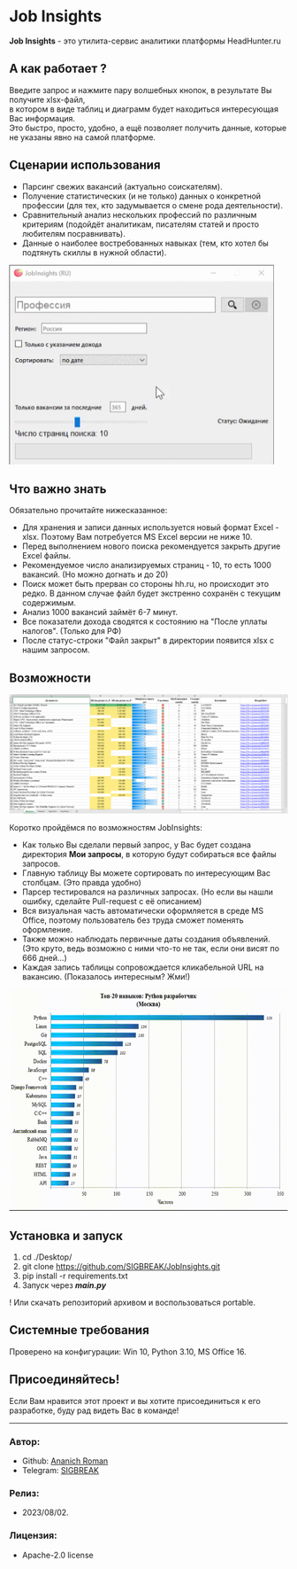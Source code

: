 # Job Insights
**Job Insights** - это утилита-сервис аналитики платформы HeadHunter.ru

## А как работает ?
Введите запрос и нажмите пару волшебных кнопок, в результате Вы получите xlsx-файл, <br>
в котором в виде таблиц и диаграмм будет находиться интересующая Вас информация. <br>
Это быстро, просто, удобно, а ещё позволяет получить данные, которые не указаны явно на самой платформе.

## Сценарии использования
* Парсинг свежих вакансий (актуально соискателям).
* Получение статистических (и не только) данных о конкретной профессии (для тех, кто задумывается о смене рода деятельности).
* Сравнительный анализ нескольких профессий по различным критериям (подойдёт аналитикам, писателям статей и просто любителям посравнивать).
* Данные о наиболее востребованных навыках (тем, кто хотел бы подтянуть скиллы в нужной области).

<img height="360" src="images/main_window.gif"/>

## Что важно знать
Обязательно прочитайте нижесказанное:
* Для хранения и записи данных используется новый формат Excel - xlsx. Поэтому Вам потребуется MS Excel версии не ниже 10.
* Перед выполнением нового поиска рекомендуется закрыть другие Excel файлы.
* Рекомендуемое число анализируемых страниц - 10, то есть 1000 вакансий. (Но можно догнать и до 20)
* Поиск может быть прерван со стороны hh.ru, но происходит это редко. В данном случае файл будет экстренно сохранён с текущим содержимым.
* Анализ 1000 вакансий займёт 6-7 минут.
* Все показатели дохода сводятся к состоянию на "После уплаты налогов". (Только для РФ)
* После статус-строки "Файл закрыт" в директории появится xlsx с нашим запросом.

## Возможности
<img width="900" src="images/table.png"/>

Коротко пройдёмся по возможностям JobInsights:
* Как только Вы сделали первый запрос, у Вас будет создана директория **Мои запросы**, в которую будут собираться все файлы запросов.
* Главную таблицу Вы можете сортировать по интересующим Вас столбцам. (Это правда удобно)
* Парсер тестировался на различных запросах. (Но если вы нашли ошибку, сделайте Pull-request с её описанием)
* Вся визуальная часть автоматически оформляется в среде MS Office, поэтому пользователь без труда сможет поменять оформление.
* Также можно наблюдать первичные даты создания объявлений. (Это круто, ведь возможно с ними что-то не так, если они висят по 666 дней...)
* Каждая запись таблицы сопровождается кликабельной URL на вакансию. (Показалось интересным? Жми!)

<img height="400" src="images/charts.gif"/>

## Установка и запуск
1. cd ./Desktop/
2. git clone https://github.com/SIGBREAK/JobInsights.git
3. pip install -r requirements.txt
4. Запуск через ***main.py***

! Или скачать репозиторий архивом и воспользоваться portable.

## Системные требования
Проверено на конфигурации: Win 10, Python 3.10, MS Office 16.

## Присоединяйтесь!
Если Вам нравится этот проект и вы хотите присоединиться к его разработке, буду рад видеть Вас в команде!

____

### Автор:
  * Github: [Ananich Roman](https://github.com/SIGBREAK)
  * Telegram: [SIGBREAK](https://t.me/SIGBREAK)

### Релиз:
  * 2023/08/02.

### Лицензия:
  * Apache-2.0 license
